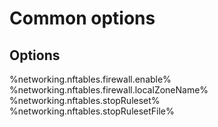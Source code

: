 # Common options

## Options

%networking.nftables.firewall.enable%
%networking.nftables.firewall.localZoneName%
%networking.nftables.stopRuleset%
%networking.nftables.stopRulesetFile%
